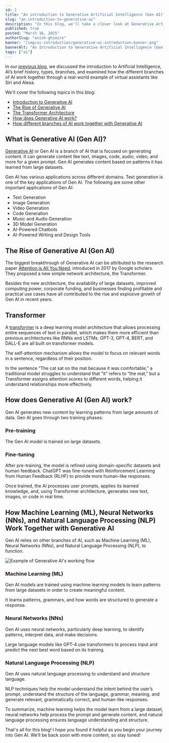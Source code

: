 ```yaml
---
id: 2
title: "An introduction to Generative Artificial Intelligence (Gen AI)"
slug: "an-introduction-to-generative-ai"
description: "In this blog, we'll take a closer look at Generative Artificial Intelligence (Gen AI), explore its applications, rise, and examine how branches of AI come together."
published: true
posted: "March 16, 2025"
authorSlug: "anish-ghimire"
banner: "/img/ai-introduction/generative-ai-introduction-banner.png"
bannerAlt: "An Introduction to Generative Artificial Intelligence (Gen AI) Banner"
tags: ["ai"]
---
```


In our [previous blog](https://sarvalekh.com/blog/an-introduction-to-artificial-intelligence), we discussed the introduction to Artificial Intelligence, AI’s brief history, types, branches, and examined how the different branches of AI work together through a real-world example of virtual assistants like Siri and Alexa.

We'll cover the following topics in this blog:

- <a href="#what-is-generative-ai-gen-ai" target="_self">Introduction to Generative AI</a>
- <a href="#the-rise-of-generative-ai-gen-ai" target="_self">The Rise of Generative AI</a>
- <a href="#transformer" target="_self">The Transformer Architecture</a>
- <a href="#how-does-generative-ai-gen-ai-work" target="_self">How does Generative AI work?</a>
- <a href="#how-machine-learning-ml-neural-networks-nns-and-natural-language-processing-nlp-work-together-with-generative-ai" target="_self">How different branches of AI work together with Generative AI</a>

## What is Generative AI (Gen AI)?

[Generative AI](https://research.ibm.com/blog/what-is-generative-AI) or Gen AI is a branch of AI that is focused on generating content. It can generate content like text, images, code, audio, video, and more for a given prompt. Gen AI generates content based on patterns it has learned from large datasets.

Gen AI has various applications across different domains. Text generation is one of the key applications of Gen AI. The following are some other important applications of Gen AI:

- Text Generation
- Image Generation
- Video Generation
- Code Generation
- Music and Audio Generation
- 3D Model Generation
- AI-Powered Chatbots
- AI-Powered Writing and Design Tools

## The Rise of Generative AI (Gen AI)

The biggest breakthrough of Generative AI can be attributed to the research paper [Attention is All You Need](https://arxiv.org/abs/1706.03762), introduced in 2017 by Google scholars. They proposed a new simple network architecture, the Transformer.

Besides the new architecture, the availability of large datasets, improved computing power, corporate funding, and businesses finding profitable and practical use cases have all contributed to the rise and explosive growth of Gen AI in recent years.

## Transformer

A [transformer](https://huggingface.co/learn/nlp-course/en/chapter1/4) is a deep learning model architecture that allows processing entire sequences of text in parallel, which makes them more efficient than previous architectures like RNNs and LSTMs. GPT-3, GPT-4, BERT, and DALL-E are all built on transformer models.

The self-attention mechanism allows the model to focus on relevant words in a sentence, regardless of their position.

In the sentence “The cat sat on the mat because it was comfortable,” a traditional model struggles to understand that “it” refers to “the mat,” but a Transformer assigns attention scores to different words, helping it understand relationships more effectively.

## How does Generative AI (Gen AI) work?

Gen AI generates new content by learning patterns from large amounts of data. Gen AI goes through two training phases:

### Pre-training

The Gen AI model is trained on large datasets.

### Fine-tuning

After pre-training, the model is refined using domain-specific datasets and human feedback.
ChatGPT was fine-tuned with Reinforcement Learning from Human Feedback (RLHF) to provide more human-like responses.

Once trained, the AI processes user prompts, applies its learned knowledge, and, using Transformer architecture, generates new text, images, or code in real time.

## How Machine Learning (ML), Neural Networks (NNs), and Natural Language Processing (NLP) Work Together with Generative AI

Gen AI relies on other branches of AI, such as Machine Learning (ML), Neural Networks (NNs), and Natural Language Processing (NLP), to function.

![Example of Generative AI's working flow](/img/ai-introduction/generative-ai-working-flow-example.png)

### Machine Learning (ML)

Gen AI models are trained using machine learning models to learn patterns from large datasets in order to create meaningful content.

It learns patterns, grammars, and how words are structured to generate a response.

### Neural Networks (NNs)

Gen AI uses neural networks, particularly deep learning, to identify patterns, interpret data, and make decisions.

Large language models like GPT-4 use transformers to process input and predict the next best word based on its training.

### Natural Language Processing (NLP)

Gen AI uses natural language processing to understand and structure language.

NLP techniques help the model understand the intent behind the user’s prompt, understand the structure of the language, grammar, meaning, and generate relevant, grammatically correct, and human-like responses.

To summarize, machine learning helps the model learn from a large dataset, neural networks help process the prompt and generate content, and natural language processing ensures language understanding and structure.

That's all for this blog! I hope you found it helpful as you begin your journey into Gen AI. We’ll be back soon with more content, so stay tuned!
